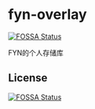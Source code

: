 # fyn-overlay
[![FOSSA Status](https://app.fossa.com/api/projects/git%2Bgithub.com%2Fqwe795138426%2Ffyn-overlay.svg?type=shield)](https://app.fossa.com/projects/git%2Bgithub.com%2Fqwe795138426%2Ffyn-overlay?ref=badge_shield)

FYN的个人存储库


## License
[![FOSSA Status](https://app.fossa.com/api/projects/git%2Bgithub.com%2Fqwe795138426%2Ffyn-overlay.svg?type=large)](https://app.fossa.com/projects/git%2Bgithub.com%2Fqwe795138426%2Ffyn-overlay?ref=badge_large)